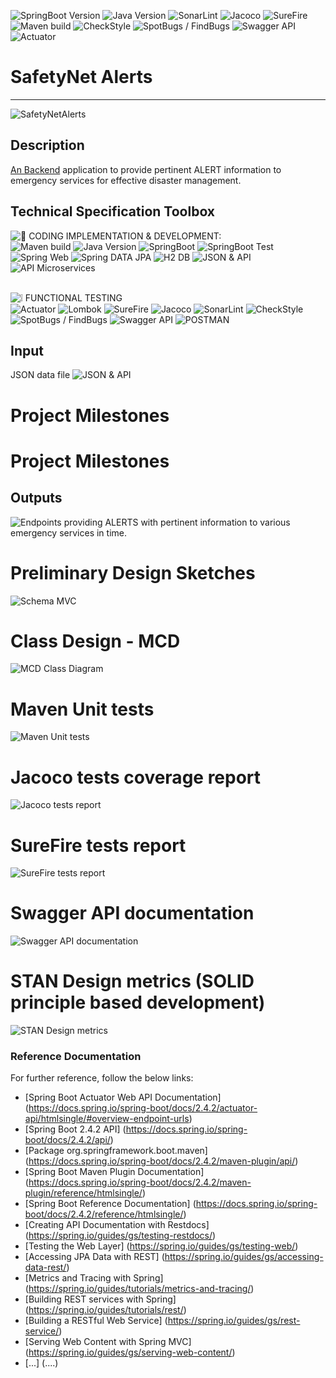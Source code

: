 ![SpringBoot Version](https://img.shields.io/badge/Spring%20Boot-2.4.3-red)
![Java Version](https://img.shields.io/badge/Java-1.8-blue)
![SonarLint](https://img.shields.io/badge/%F0%9F%8F%B9-SonarLint-ff69b4t)
![Jacoco](https://img.shields.io/badge/%E2%9C%85%2099.9%20%25-Jacoco%20Code%20Coverage-blueviolet)
![SureFire](https://img.shields.io/badge/%F0%9F%9B%A0%EF%B8%8F-SureFire-informational)
![Maven build]( https://img.shields.io/badge/%F0%9F%9B%A9%EF%B8%8F-MAVEN-orange) 
![CheckStyle](https://img.shields.io/badge/%F0%9F%92%8A-CheckStyle-ff69b4t)
![SpotBugs / FindBugs](https://img.shields.io/badge/%F0%9F%90%9B-SpotBugs%20%2F%20FindBugs-important)
![Swagger API](https://img.shields.io/badge/%F0%9F%93%8A-Swagger%20API-red)
![Actuator](https://img.shields.io/badge/%F0%9F%93%89-Actuator-red)<br />



SafetyNet Alerts
================
---


![SafetyNetAlerts](assets/Safetynetalerts_start.PNG "SafetyNetAlerts Banner")<br />


Description
-----------
[An Backend](https://img.shields.io/badge/microservices-Backend%20API-orange) application to provide pertinent ALERT information to emergency services for effective disaster management.<br />

Technical Specification Toolbox
---------------------
![🔨 CODING IMPLEMENTATION & DEVELOPMENT:](https://img.shields.io/badge/%F0%9F%94%A8-CODING%20IMPLEMENTATION%20%26%20DEVELOPMENT-red)<br />
![Maven build]( https://img.shields.io/badge/%F0%9F%9B%A9%EF%B8%8F-MAVEN-orange) 
![Java Version](https://img.shields.io/badge/Java-1.8-blue) 
![SpringBoot](https://img.shields.io/badge/%F0%9F%8E%87-SpringBoot-red) 
![SpringBoot Test](https://img.shields.io/badge/%F0%9F%94%8D-Spring%20Boot%20Test-yellow)
![Spring Web](https://img.shields.io/badge/%F0%9F%93%8C-Spring%20Web-orange)
![Spring DATA JPA](https://img.shields.io/badge/%E2%9B%88%EF%B8%8F-Spring%20DATA%20JPA-blue)
![H2 DB](https://img.shields.io/badge/H2-Database-important)
![JSON & API](https://img.shields.io/badge/%F0%9F%93%81-JSON-blueviolet)
![API Microservices](https://img.shields.io/badge/%F0%9F%92%BC-API%20Microservices-blueviolet)<br /><br />

![❕ FUNCTIONAL TESTING](https://img.shields.io/badge/%E2%9C%82%EF%B8%8F-%E2%9D%95%20FUNCTIONAL%20TESTING%20-critical)<br />
![Actuator](https://img.shields.io/badge/%F0%9F%93%89-Actuator-red)
![Lombok](https://img.shields.io/badge/%F0%9F%9A%80-LOMBOK-brightgreen)
![SureFire](https://img.shields.io/badge/%F0%9F%9B%A0%EF%B8%8F-SureFire-informational)
![Jacoco](https://img.shields.io/badge/%F0%9F%94%A7-Jacoco-blueviolet)
![SonarLint](https://img.shields.io/badge/%F0%9F%8F%B9-SonarLint-ff69b4t)
![CheckStyle](https://img.shields.io/badge/%F0%9F%92%8A-CheckStyle-ff69b4t)
![SpotBugs / FindBugs](https://img.shields.io/badge/%F0%9F%90%9B-SpotBugs%20%2F%20FindBugs-important)
![Swagger API](https://img.shields.io/badge/%F0%9F%93%8A-Swagger%20API-red)
![POSTMAN](https://img.shields.io/badge/%F0%9F%93%A9-POSTMAN-critical)<br />

Input
-----
JSON data file ![JSON & API](https://img.shields.io/badge/%F0%9F%93%81-JSON-blueviolet)<br />

Project Milestones
===

Project Milestones
===
Outputs
-------
![Endpoints]( https://img.shields.io/badge/%E2%9C%85-ENDPOINTS-blueviolet) providing ALERTS with pertinent information to various emergency services in time.<br />


Preliminary Design Sketches
===

![Schema MVC](assets/schema_mvc.png "Schema MVC")


Class Design - MCD
===

![MCD Class Diagram](assets/mcd.png "MCD Class Diagram")


Maven Unit tests
===

![Maven Unit tests](assets/juit_tests.png "Maven Unit tests")


Jacoco tests coverage report
===

![Jacoco tests report](assets/jacoco_coverage.png "Jacoco tests report")


SureFire tests report
===

![SureFire tests report](assets/surefire_report.png "SureFire tests report")


Swagger API documentation
===

![Swagger API documentation](assets/swagger.png "Swagger API documentation")


STAN Design metrics (SOLID principle based development)
===

![STAN Design metrics ](assets/stan.png "STAN Design analysis ")




### Reference Documentation
For further reference, follow the below links:

* [Spring Boot Actuator Web API Documentation] (https://docs.spring.io/spring-boot/docs/2.4.2/actuator-api/htmlsingle/#overview-endpoint-urls)
* [Spring Boot 2.4.2 API] (https://docs.spring.io/spring-boot/docs/2.4.2/api/)
* [Package org.springframework.boot.maven] (https://docs.spring.io/spring-boot/docs/2.4.2/maven-plugin/api/)
* [Spring Boot Maven Plugin Documentation] (https://docs.spring.io/spring-boot/docs/2.4.2/maven-plugin/reference/htmlsingle/)
* [Spring Boot Reference Documentation] (https://docs.spring.io/spring-boot/docs/2.4.2/reference/htmlsingle/)
* [Creating API Documentation with Restdocs] (https://spring.io/guides/gs/testing-restdocs/)
* [Testing the Web Layer] (https://spring.io/guides/gs/testing-web/)
* [Accessing JPA Data with REST] (https://spring.io/guides/gs/accessing-data-rest/)
* [Metrics and Tracing with Spring] (https://spring.io/guides/tutorials/metrics-and-tracing/)
* [Building REST services with Spring] (https://spring.io/guides/tutorials/rest/)
* [Building a RESTful Web Service] (https://spring.io/guides/gs/rest-service/)
* [Serving Web Content with Spring MVC] (https://spring.io/guides/gs/serving-web-content/)
* [...] (....)
